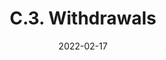 ---
slug: /pages/v-policies-for-schools-abroad/academic-policies/withdrawals
date: 2022-02-17
title: C.3. Withdrawals
---